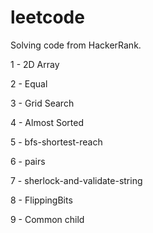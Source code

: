# leetcode
Solving code from HackerRank.

1 - 2D Array

2 - Equal

3 - Grid Search

4 - Almost Sorted

5 - bfs-shortest-reach

6 - pairs

7 - sherlock-and-validate-string

8 - FlippingBits

9 - Common child
